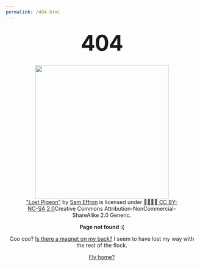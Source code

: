 ```yaml
---
permalink: /404.html
---
```


<style type="text/css" media="screen">
  .container {
    margin: 10px auto;
    max-width: 600px;
    text-align: center;
  }
  h1 {
    margin: 30px 0;
    font-size: 4em;
    line-height: 1;
    letter-spacing: -1px;
  }
</style>

<div class="container">
  <h1>404</h1>

  <figure>
    <img src="{{ '/assets/images/Lost Pigeon/Lost Pigeon.jpg' | relative_url }}" height="350px">
    <figcaption class="blockquote"><a href="https://www.flickr.com/photos/sameffron/5036102786">"Lost Pigeon"</a> by <a href="https://www.flickr.com/photos/sameffron/">Sam Effron</a> is licensed under <span class="tooltip"><a href="https://creativecommons.org/licenses/by-nc-sa/2.0/">🅭🅯🄏🄎 CC BY-NC-SA 2.0</a><span class="tooltip-text">Creative Commons Attribution-NonCommercial-ShareAlike 2.0 Generic</span></span>.</figcaption>
  </figure>

  <p><strong>Page not found :(</strong></p>
  <p>Coo coo? <a href="https://pmc.ncbi.nlm.nih.gov/articles/PMC391171/">Is there a magnet on my back?</a> I seem to have lost my way with the rest of the flock.</p>
  <a href="{{ '/' | relative_url }}">Fly home?</a>
</div>
